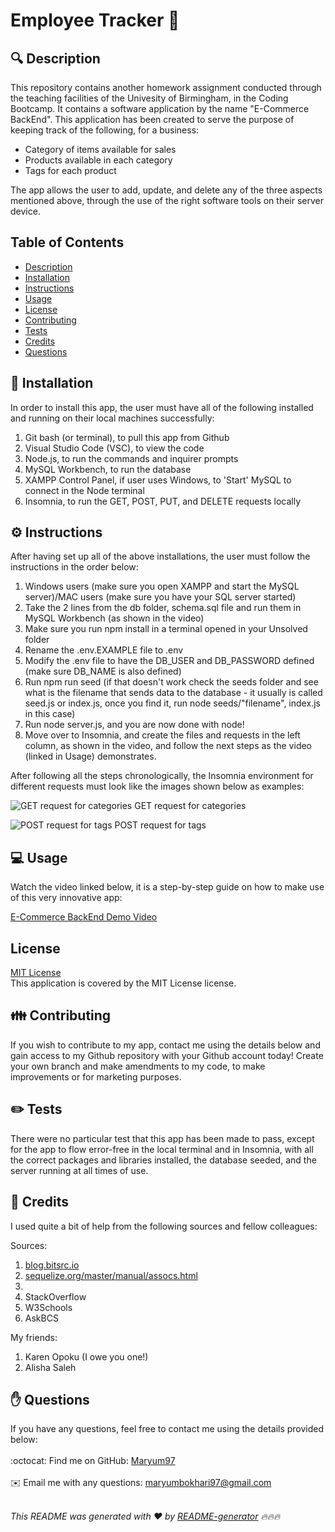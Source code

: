 
<h1 style="align: center;">Employee Tracker 👋</h1>

## 🔍 Description
This repository contains another homework assignment conducted through the teaching facilities of the Univesity of Birmingham, in the Coding Bootcamp. It contains a software application by the name "E-Commerce BackEnd". This application has been created to serve the purpose of keeping track of the following, for a business:

- Category of items available for sales
- Products available in each category
- Tags for each product

The app allows the user to add, update, and delete any of the three aspects mentioned above, through the use of the right software tools on their server device.

## Table of Contents
- [Description](#description)
- [Installation](#installation)
- [Instructions](#instructions)
- [Usage](#usage)
- [License](#license)
- [Contributing](#contributing)
- [Tests](#tests)
- [Credits](#credits)
- [Questions](#questions)

## 💾 Installation
In order to install this app, the user must have all of the following installed and running on their local machines successfully:

1. Git bash (or terminal), to pull this app from Github
2. Visual Studio Code (VSC), to view the code
3. Node.js, to run the commands and inquirer prompts
4. MySQL Workbench, to run the database
5. XAMPP Control Panel, if user uses Windows, to 'Start' MySQL to connect in the Node terminal
6. Insomnia, to run the GET, POST, PUT, and DELETE requests locally

## ⚙️ Instructions
After having set up all of the above installations, the user must follow the instructions in the order below:

1. Windows users (make sure you open XAMPP and start the MySQL server)/MAC users (make sure you have your SQL server started)
2. Take the 2 lines from the db folder, schema.sql file and run them in MySQL Workbench (as shown in the video)
3. Make sure you run npm install in a terminal opened in your Unsolved folder
4. Rename the .env.EXAMPLE file to .env
5. Modify the .env file to have the DB_USER and DB_PASSWORD defined (make sure DB_NAME is also defined)
6. Run npm run seed (if that doesn't work check the seeds folder and see what is the filename that sends data to the database - it usually is called seed.js or index.js, once you find it, run node seeds/"filename", index.js in this case)
7. Run node server.js, and you are now done with node!
8. Move over to Insomnia, and create the files and requests in the left column, as shown in the video, and follow the next steps as the video (linked in Usage) demonstrates.

After following all the steps chronologically, the Insomnia environment for different requests must look like the images shown below as examples:

![GET request for categories](https://user-images.githubusercontent.com/73832871/111921324-df842a00-8a8b-11eb-9f6c-37ecd1d07278.png)
GET request for categories

![POST request for tags](https://user-images.githubusercontent.com/73832871/111921327-e0b55700-8a8b-11eb-9fa2-81011d308492.png)
POST request for tags

## 💻 Usage
Watch the video linked below, it is a step-by-step guide on how to make use of this very innovative app:

<a href="https://drive.google.com/file/d/1FjGCJ2WhsZMYxCR5PoAoiX0UDW3TxH2Y/view">E-Commerce BackEnd Demo Video</a>

## License
<a href="https://github.com/Maryum97/Note_Taker_2021/blob/main/LICENSE">MIT License</a>
<br />
This application is covered by the MIT License license. 

## 👪 Contributing
If you wish to contribute to my app, contact me using the details below and gain access to my Github repository with your Github account today! Create your own branch and make amendments to my code, to make improvements or for marketing purposes.

## ✏️ Tests
There were no particular test that this app has been made to pass, except for the app to flow error-free in the local terminal and in Insomnia, with all the correct packages and libraries installed, the database seeded, and the server running at all times of use.

## 💐 Credits
I used quite a bit of help from the following sources and fellow colleagues:

Sources:
1. <a href="https://blog.bitsrc.io/what-is-an-orm-and-why-you-should-use-it-b2b6f75f5e2a2">blog.bitsrc.io</a>
2. <a href="https://sequelize.org/master/manual/assocs.html">sequelize.org/master/manual/assocs.html</a>
3. <a href="https://sequelize.org/master/manual/validations-and-constraints.html"></a>
4. StackOverflow
5. W3Schools
6. AskBCS

My friends:
1. Karen Opoku (I owe you one!)
2. Alisha Saleh

## ✋ Questions
If you have any questions, feel free to contact me using the details provided below:<br />
<br />
:octocat: Find me on GitHub: [Maryum97](https://github.com/Maryum97)<br />
<br />
✉️ Email me with any questions: maryumbokhari97@gmail.com<br /><br />

_This README was generated with ❤️ by [README-generator](https://github.com/jpd61/README-generator) 🔥🔥🔥_
  
